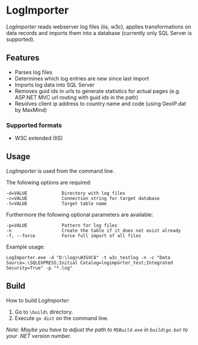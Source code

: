 # LogImporter

*LogImporter* reads webserver log files (iis, w3c), applies transformations on data records and imports them into a database (currently only SQL Server is supported).

## Features

 * Parses log files
 * Determines which log entries are new since last import
 * Imports log data into SQL Server
 * Removes guid ids in urls to generate statistics for actual pages (e.g. ASP.NET MVC url routing with guid ids in the path)
 * Resolves client ip address to country name and code (using GeoIP.dat by MaxMind)


### Supported formats

 * W3C extended (IIS)

## Usage

*LogImporter* is used from the command line.

The following options are required:

    -d=VALUE             Directory with log files
    -c=VALUE             Connection string for target database
    -t=VALUE             Target table name

Furthermore the following optional parameters are available:

    -p=VALUE             Pattern for log files
    -n                   Create the table if it does not exist already
    -f, --force          Force full import of all files

Example usage:

    LogImporter.exe -d "D:\logs\W3SVC8" -t w3c_testlog -n -c "Data Source=.\SQLEXPRESS;Initial Catalog=logimporter_test;Integrated Security=True" -p "*.log"

## Build

How to build *LogImporter*:
 
1. Go to `\build\` directory.
2. Execute `go dist` on the command line.

*Note: Maybe you have to adjust the path to `MSBuild.exe` in `build\go.bat` to your .NET version number.*